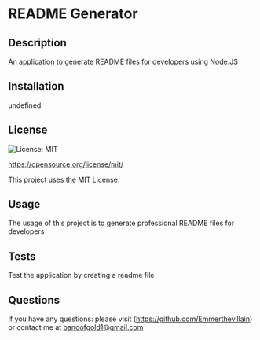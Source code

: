 # README Generator


  ## Description
  
  An application to generate README files for developers using Node.JS
  
  
   
  ## Installation
  
  undefined
  
  ## License

![License: MIT](https://img.shields.io/badge/License-MIT-yellow.svg)

https://opensource.org/license/mit/

This project uses the MIT License.
  

  ## Usage
  
  The usage of this project is to generate professional README files for developers
  
  
  ## Tests
  
  Test the application by creating a readme file
  
  
  ## Questions
  
  If you have any questions: please visit (https://github.com/Emmerthevillain)
  or contact me at bandofgold1@gmail.com
  